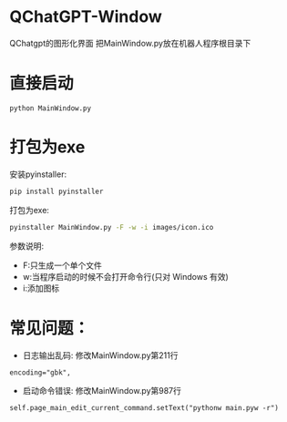# QChatGPT-Window
QChatgpt的图形化界面
把MainWindow.py放在机器人程序根目录下
# 直接启动
```pycon
python MainWindow.py
```

# 打包为exe
安装pyinstaller:
```bash
pip install pyinstaller
```

打包为exe:
```bash
pyinstaller MainWindow.py -F -w -i images/icon.ico
```
参数说明:
- F:只生成一个单个文件
- w:当程序启动的时候不会打开命令行(只对 Windows 有效)
- i:添加图标

# 常见问题：
- 日志输出乱码:
修改MainWindow.py第211行
```
encoding="gbk",
```
- 启动命令错误:
修改MainWindow.py第987行
```
self.page_main_edit_current_command.setText("pythonw main.pyw -r")
```